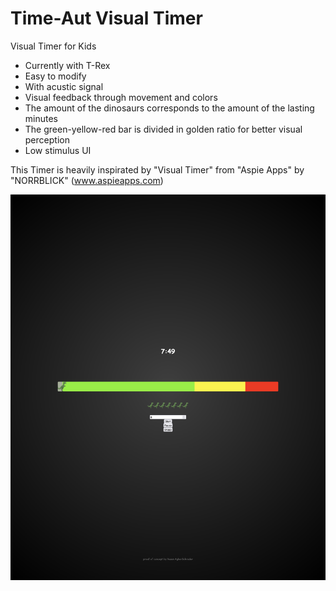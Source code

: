 # Time-Aut Visual Timer

Visual Timer for Kids

- Currently with T-Rex
- Easy to modify
- With acustic signal
- Visual feedback through movement and colors
- The amount of the dinosaurs corresponds to the amount of the lasting minutes
- The green-yellow-red bar is divided in golden ratio for better visual perception
- Low stimulus UI

This Timer is heavily inspirated by "Visual Timer" from "Aspie Apps" by "NORRBLICK" (www.aspieapps.com)

![time-aut.png](https://raw.githubusercontent.com/mounta11n/time-aut/main/time-aut.png)
